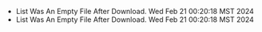 *  List Was An Empty File After Download. Wed Feb 21 00:20:18 MST 2024
*  List Was An Empty File After Download. Wed Feb 21 00:20:18 MST 2024
